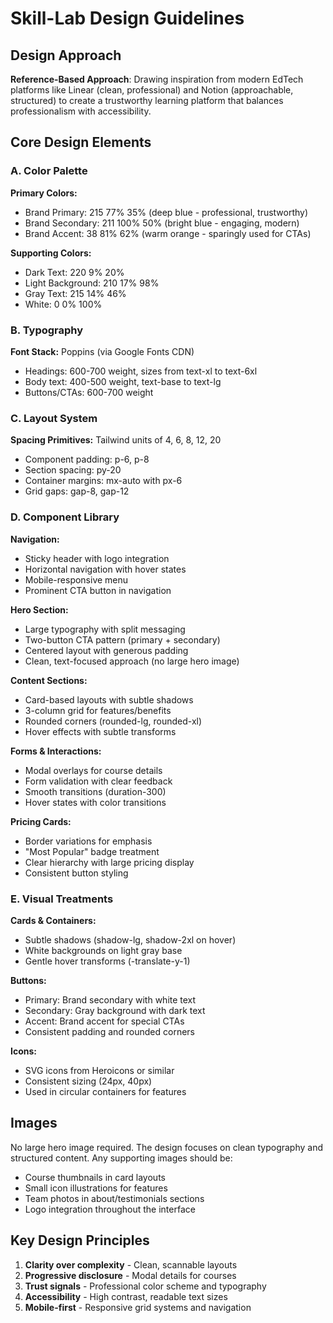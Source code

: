 # Skill-Lab Design Guidelines

## Design Approach
**Reference-Based Approach**: Drawing inspiration from modern EdTech platforms like Linear (clean, professional) and Notion (approachable, structured) to create a trustworthy learning platform that balances professionalism with accessibility.

## Core Design Elements

### A. Color Palette
**Primary Colors:**
- Brand Primary: 215 77% 35% (deep blue - professional, trustworthy)
- Brand Secondary: 211 100% 50% (bright blue - engaging, modern)
- Brand Accent: 38 81% 62% (warm orange - sparingly used for CTAs)

**Supporting Colors:**
- Dark Text: 220 9% 20% 
- Light Background: 210 17% 98%
- Gray Text: 215 14% 46%
- White: 0 0% 100%

### B. Typography
**Font Stack:** Poppins (via Google Fonts CDN)
- Headings: 600-700 weight, sizes from text-xl to text-6xl
- Body text: 400-500 weight, text-base to text-lg
- Buttons/CTAs: 600-700 weight

### C. Layout System
**Spacing Primitives:** Tailwind units of 4, 6, 8, 12, 20
- Component padding: p-6, p-8
- Section spacing: py-20
- Container margins: mx-auto with px-6
- Grid gaps: gap-8, gap-12

### D. Component Library

**Navigation:**
- Sticky header with logo integration
- Horizontal navigation with hover states
- Mobile-responsive menu
- Prominent CTA button in navigation

**Hero Section:**
- Large typography with split messaging
- Two-button CTA pattern (primary + secondary)
- Centered layout with generous padding
- Clean, text-focused approach (no large hero image)

**Content Sections:**
- Card-based layouts with subtle shadows
- 3-column grid for features/benefits
- Rounded corners (rounded-lg, rounded-xl)
- Hover effects with subtle transforms

**Forms & Interactions:**
- Modal overlays for course details
- Form validation with clear feedback
- Smooth transitions (duration-300)
- Hover states with color transitions

**Pricing Cards:**
- Border variations for emphasis
- "Most Popular" badge treatment
- Clear hierarchy with large pricing display
- Consistent button styling

### E. Visual Treatments

**Cards & Containers:**
- Subtle shadows (shadow-lg, shadow-2xl on hover)
- White backgrounds on light gray base
- Gentle hover transforms (-translate-y-1)

**Buttons:**
- Primary: Brand secondary with white text
- Secondary: Gray background with dark text
- Accent: Brand accent for special CTAs
- Consistent padding and rounded corners

**Icons:**
- SVG icons from Heroicons or similar
- Consistent sizing (24px, 40px)
- Used in circular containers for features

## Images
No large hero image required. The design focuses on clean typography and structured content. Any supporting images should be:
- Course thumbnails in card layouts
- Small icon illustrations for features
- Team photos in about/testimonials sections
- Logo integration throughout the interface

## Key Design Principles
1. **Clarity over complexity** - Clean, scannable layouts
2. **Progressive disclosure** - Modal details for courses
3. **Trust signals** - Professional color scheme and typography
4. **Accessibility** - High contrast, readable text sizes
5. **Mobile-first** - Responsive grid systems and navigation